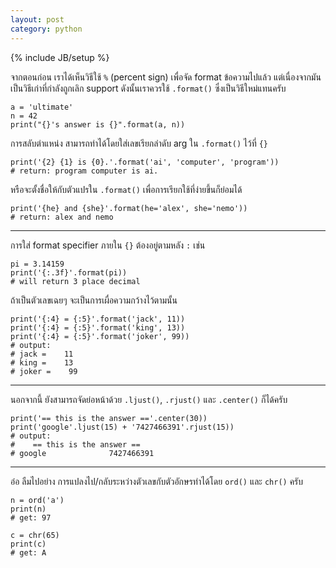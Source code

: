 ```yaml
---
layout: post
category: python
---
```

{% include JB/setup %}

จากตอนก่อน เราได้เห็นวิธีใช้ `%` (percent sign) เพื่อจัด format ข้อความไปแล้ว แต่เนื่องจากมันเป็นวิธีเก่าที่กำลังถูกเลิก support ดังนั้นเราควรใช้ `.format()` ซึ่งเป็นวิธีใหม่แทนครับ

    a = 'ultimate'
    n = 42
    print("{}'s answer is {}".format(a, n))

การสลับตำแหน่ง สามารถทำได้โดยใส่เลขเรียกลำดับ arg ใน `.format()` ไว้ที่ `{}`

    print('{2} {1} is {0}.'.format('ai', 'computer', 'program'))
    # return: program computer is ai.

หรือจะตั้งชื่อให้กับตัวแปรใน `.format()` เพื่อการเรียกใช้ที่ง่ายขึ้นก็ย่อมได้

    print('{he} and {she}'.format(he='alex', she='nemo'))
    # return: alex and nemo

---

การใส่ format specifier ภายใน `{}` ต้องอยู่ตามหลัง `:` เช่น

    pi = 3.14159
    print('{:.3f}'.format(pi))
    # will return 3 place decimal

ถ้าเป็นตัวเลขเฉยๆ จะเป็นการเผื่อความกว้างไว้ตามนั้น

    print('{:4} = {:5}'.format('jack', 11))
    print('{:4} = {:5}'.format('king', 13))
    print('{:4} = {:5}'.format('joker', 99))
    # output:
    # jack =    11
    # king =    13
    # joker =    99

---

นอกจากนี้ ยังสามารถจัดย่อหน้าด้วย `.ljust()`, `.rjust()` และ `.center()` ก็ได้ครับ

    print('== this is the answer =='.center(30))
    print('google'.ljust(15) + '7427466391'.rjust(15))
    # output:
    #    == this is the answer ==
    # google              7427466391

---

อ๋อ ลืมไปอย่าง การแปลงไป/กลับระหว่างตัวเลขกับตัวอักษรทำได้โดย `ord()` และ `chr()` ครับ

    n = ord('a')
    print(n)
    # get: 97

    c = chr(65)
    print(c)
    # get: A
